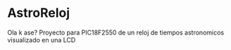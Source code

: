 # AstroReloj

Ola k ase? Proyecto para PIC18F2550 de un reloj de tiempos astronomicos visualizado en una LCD